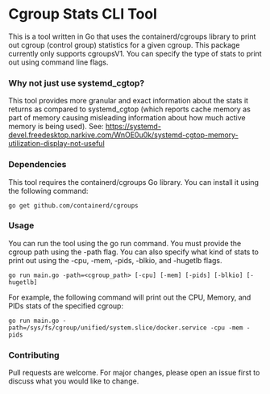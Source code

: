 # Cgroup Stats CLI Tool
This is a tool written in Go that uses the containerd/cgroups library to print out cgroup (control group) statistics for a given cgroup. This package currently only supports cgroupsV1. You can specify the type of stats to print out using command line flags.

### Why not just use systemd_cgtop?
This tool provides more granular and exact information about the stats it returns as compared to systemd_cgtop (which reports cache memory as part of memory causing misleading information about how much active memory is being used). See: https://systemd-devel.freedesktop.narkive.com/WnOE0u0k/systemd-cgtop-memory-utilization-display-not-useful

### Dependencies
This tool requires the containerd/cgroups Go library. You can install it using the following command:
````
go get github.com/containerd/cgroups
````

### Usage
You can run the tool using the go run command. You must provide the cgroup path using the -path flag. You can also specify what kind of stats to print out using the -cpu, -mem, -pids, -blkio, and -hugetlb flags.
```
go run main.go -path=<cgroup_path> [-cpu] [-mem] [-pids] [-blkio] [-hugetlb]
```
For example, the following command will print out the CPU, Memory, and PIDs stats of the specified cgroup:

```
go run main.go -path=/sys/fs/cgroup/unified/system.slice/docker.service -cpu -mem -pids
```

### Contributing
Pull requests are welcome. For major changes, please open an issue first to discuss what you would like to change.